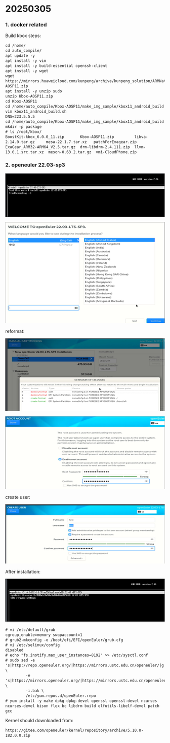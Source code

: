 # 20250305
### 1. docker related
Build kbox steps:     

```
cd /home/
cd auto_compile/
apt update -y
apt install -y vim
apt install -y build-essential openssh-client
apt install -y wget
wget https://mirrors.huaweicloud.com/kunpeng/archive/kunpeng_solution/ARMNative/BoostKit24.0.0_Demo/Kbox_Demo/Kbox-AOSP11.zip
apt install -y unzip sudo
unzip Kbox-AOSP11.zip 
cd Kbox-AOSP11
cd /home/auto_compile/Kbox-AOSP11/make_img_sample/kbox11_android_build
vim kbox11_android_build.sh 
DNS=223.5.5.5
cd /home/auto_compile/Kbox-AOSP11/make_img_sample/kbox11_android_build
mkdir -p package
# ls /root/kbox/
BoostKit-kbox_6.0.0_11.zip       Kbox-AOSP11.zip         libva-2.14.0.tar.gz     mesa-22.1.7.tar.xz   patchForExagear.zip
ExaGear_ARM32-ARM64_V2.5.tar.gz  drm-libdrm-2.4.111.zip  llvm-13.0.1.src.tar.xz  meson-0.63.2.tar.gz  vmi-CloudPhone.zip
```

### 2. openeuler 22.03-sp3

![./images/20250305_171853_858x234.jpg](./images/20250305_171853_858x234.jpg)

![./images/20250305_172018_1196x755.jpg](./images/20250305_172018_1196x755.jpg)

reformat:    

![./images/20250305_172144_1283x582.jpg](./images/20250305_172144_1283x582.jpg)

![./images/20250305_172346_1171x533.jpg](./images/20250305_172346_1171x533.jpg)

create user:    

![./images/20250305_172409_1296x481.jpg](./images/20250305_172409_1296x481.jpg)

After installation:    

![./images/20250305_172930_878x235.jpg](./images/20250305_172930_878x235.jpg)

```
# vi /etc/default/grub
cgroup_enable=memory swapaccount=1
# grub2-mkconfig -o /boot/efi/EFI/openEuler/grub.cfg
# vi /etc/selinux/config 
disabled
# echo "fs.inotify.max_user_instances=8192" >> /etc/sysctl.conf
# sudo sed -e 's|http://repo.openeuler.org/|https://mirrors.ustc.edu.cn/openeuler/|g' \
         -e 's|https://mirrors.openeuler.org/|https://mirrors.ustc.edu.cn/openeuler/|g' \
         -i.bak \
         /etc/yum.repos.d/openEuler.repo
# yum install -y make dpkg dpkg-devel openssl openssl-devel ncurses ncurses-devel bison flex bc libdrm build elfutils-libelf-devel patch gcc
```
Kernel should downloaded from:    

```
https://gitee.com/openeuler/kernel/repository/archive/5.10.0-182.0.0.zip
```

